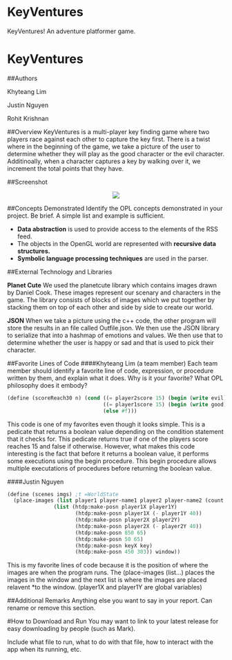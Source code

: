 # KeyVentures
KeyVentures! An adventure platformer game.

# KeyVentures

##Authors


Khyteang Lim


Justin Nguyen 


Rohit Krishnan


##Overview
KeyVentures is a multi-player key finding game where two players race against each other to capture the key first. There is a twist where in the beginning of the game, we take a picture of the user to determine whether they will play as the good character or the evil character. Additinoally, when a character captures a key by walking over it, we increment the total points that they have. 


##Screenshot
<p align="center">
     <img src="http://i.imgur.com/mndA6YT.png?1"/>
</p>

##Concepts Demonstrated
Identify the OPL concepts demonstrated in your project. Be brief. A simple list and example is sufficient. 
* **Data abstraction** is used to provide access to the elements of the RSS feed.
* The objects in the OpenGL world are represented with **recursive data structures.**
* **Symbolic language processing techniques** are used in the parser.

##External Technology and Libraries

<b>Planet Cute</b> We used the planetcute library which contains images drawn by Daniel Cook. These images represent our scenary and characters in the game. The library consists of blocks of images which we put together by stacking them on top of each other and side by side to create our world.

<b>JSON</b> When we take a picture using the c++ code, the other program will store the results in an file called Outfile.json. We then use the JSON library to serialize that into a hashmap of emotions and values. We then use that to determine whether the user is happy or sad and that is used to pick their character. 

##Favorite Lines of Code
####Khyteang Lim (a team member)
Each team member should identify a favorite line of code, expression, or procedure written by them, and explain what it does. Why is it your favorite? What OPL philosophy does it embody?
```scheme
(define (scoreReach30 n) (cond ((= player2score 15) (begin (write evil) #t))
                               ((= player1score 15) (begin (write good) #t))
                               (else #f)))
```
This code is one of my favorites even though it looks simple. This is a pedicate that returns a boolean value depending on the condition statement that it checks for. This pedicate returns true if one of the players score reaches 15 and false if otherwise. However, what makes this code interesting is the fact that before it returns a boolean value, it performs some executions using the begin procedure. This begin procedure allows multiple executations of procedures before returning the boolean value.  

####Justin Nguyen
 ```scheme
 (define (scenes imgs) ;t =WorldState
   (place-images (list player1 player-name1 player2 player-name2 (count player1score) (count1 player2score) key img) 
                (list (htdp:make-posn player1X player1Y)
                       (htdp:make-posn player1X (- player1Y 40))
                       (htdp:make-posn player2X player2Y)
                       (htdp:make-posn player2X (- player2Y 40))
                       (htdp:make-posn 850 65)
                       (htdp:make-posn 50 65)
                       (htdp:make-posn keyX key)
                       (htdp:make-posn 450 303)) window))
```
This is my favorite lines of code because it is the position of where the images are when the program runs. The (place-images (list...) places the images in the window and the next list is where the images are placed relavent *to the window. (player1X and player1Y are global variables)

##Additional Remarks
Anything else you want to say in your report. Can rename or remove this section.

#How to Download and Run
You may want to link to your latest release for easy downloading by people (such as Mark).

Include what file to run, what to do with that file, how to interact with the app when its running, etc. 

